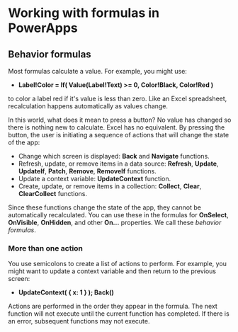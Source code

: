 <properties
	pageTitle="Working with formulas in depth | Microsoft PowerApps"
	description="Reference information for working with formulas"
	services=""
	suite="powerapps"
	documentationCenter="na"
	authors="gregli-msft"
	manager="dwrede"
	editor=""
	tags=""/>

<tags
   ms.service="powerapps"
   ms.devlang="na"
   ms.topic="article"
   ms.tgt_pltfrm="na"
   ms.workload="na"
   ms.date="11/10/2015"
   ms.author="gregli"/>

# Working with formulas in PowerApps #

## Behavior formulas ##

Most formulas calculate a value.  For example, you might use:

- **Label!Color = If( Value(Label!Text) >= 0, Color!Black, Color!Red )** 
 
to color a label red if it's value is less than zero.  Like an Excel spreadsheet, recalculation happens automatically as values change.

In this world, what does it mean to press a button?  No value has changed so there is nothing new to calculate.  Excel has no equivalent.  By pressing the button, the user is initiating a sequence of actions that will change the state of the app:

- Change which screen is displayed: **Back** and **Navigate** functions.
- Refresh, update, or remove items in a data source: **Refresh**, **Update**, **UpdateIf**, **Patch**, **Remove**, **RemoveIf** functions.
- Update a context variable:  **UpdateContext** function.
- Create, update, or remove items in a collection:  **Collect**, **Clear**, **ClearCollect** functions.

Since these functions change the state of the app, they cannot be automatically recalculated.  You can use these in the formulas for **OnSelect**, **OnVisible**, **OnHidden**, and other **On...** properties.  We call these *behavior formulas*.

### More than one action ###

You use semicolons to create a list of actions to perform.  For example, you might want to update a context variable and then return to the previous screen:

- **UpdateContext( { x: 1 } ); Back()**

Actions are performed in the order they appear in the formula.  The next function will not execute until the current function has completed.  If there is an error, subsequent functions may not execute. 
    